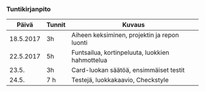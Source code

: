 ### Tuntikirjanpito
Päivä | Tunnit | Kuvaus
--------------- | ----- | ------
18.5.2017 | 3h | Aiheen keksiminen, projektin ja repon luonti
22.5.2017 | 5h | Funtsailua, kortinpeluuta, luokkien hahmottelua
23.5. | 3h | Card-luokan säätöä, ensimmäiset testit
24.5. | 7 h | Testejä, luokkakaavio, Checkstyle

